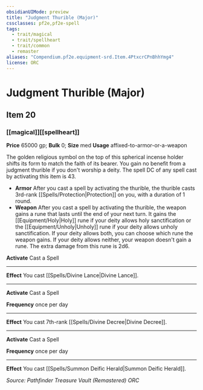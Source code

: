 ```yaml
---
obsidianUIMode: preview
title: "Judgment Thurible (Major)"
cssclasses: pf2e,pf2e-spell
tags:
  - trait/magical
  - trait/spellheart
  - trait/common
  - remaster
aliases: "Compendium.pf2e.equipment-srd.Item.4PtxcrCPnBhhYmg4"
license: ORC
---
```

# Judgment Thurible (Major)
## Item 20
### [[magical]][[spellheart]]


**Price** 65000 gp; 
**Bulk** 0; **Size** med
**Usage** affixed-to-armor-or-a-weapon

The golden religious symbol on the top of this spherical incense holder shifts its form to match the faith of its bearer. You gain no benefit from a judgment thurible if you don't worship a deity. The spell DC of any spell cast by activating this item is 43.

*   **Armor** After you cast a spell by activating the thurible, the thurible casts 3rd-rank [[Spells/Protection|Protection]] on you, with a duration of 1 round.
*   **Weapon** After you cast a spell by activating the thurible, the weapon gains a rune that lasts until the end of your next turn. It gains the [[Equipment/Holy|Holy]] rune if your deity allows holy sanctification or the [[Equipment/Unholy|Unholy]] rune if your deity allows unholy sanctification. If your deity allows both, you can choose which rune the weapon gains. If your deity allows neither, your weapon doesn't gain a rune. The extra damage from this rune is 2d6.
    

**Activate** Cast a Spell

* * *

**Effect** You cast [[Spells/Divine Lance|Divine Lance]].

* * *

**Activate** Cast a Spell

**Frequency** once per day

* * *

**Effect** You cast 7th-rank [[Spells/Divine Decree|Divine Decree]].

* * *

**Activate** Cast a Spell

**Frequency** once per day

* * *

**Effect** You cast [[Spells/Summon Deific Herald|Summon Deific Herald]].

*Source: Pathfinder Treasure Vault (Remastered)*
*ORC*